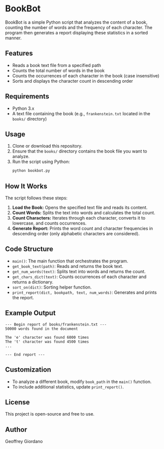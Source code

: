 # BookBot

BookBot is a simple Python script that analyzes the content of a book, counting the number of words and the frequency of each character. The program then generates a report displaying these statistics in a sorted manner.

## Features
- Reads a book text file from a specified path
- Counts the total number of words in the book
- Counts the occurrences of each character in the book (case insensitive)
- Sorts and displays the character count in descending order

## Requirements
- Python 3.x
- A text file containing the book (e.g., `frankenstein.txt` located in the `books/` directory)

## Usage
1. Clone or download this repository.
2. Ensure that the `books/` directory contains the book file you want to analyze.
3. Run the script using Python:
   ```sh
   python bookbot.py
   ```

## How It Works
The script follows these steps:
1. **Load the Book:** Opens the specified text file and reads its content.
2. **Count Words:** Splits the text into words and calculates the total count.
3. **Count Characters:** Iterates through each character, converts it to lowercase, and counts occurrences.
4. **Generate Report:** Prints the word count and character frequencies in descending order (only alphabetic characters are considered).

## Code Structure
- `main()`: The main function that orchestrates the program.
- `get_book_text(path)`: Reads and returns the book text.
- `get_num_words(text)`: Splits text into words and returns the count.
- `get_chars_dict(text)`: Counts occurrences of each character and returns a dictionary.
- `sort_on(dict)`: Sorting helper function.
- `print_report(dict, bookpath, text, num_words)`: Generates and prints the report.

## Example Output
```
--- Begin report of books/frankenstein.txt ---
50000 words found in the document

The 'e' character was found 6000 times
The 't' character was found 4500 times
...

--- End report ---
```

## Customization
- To analyze a different book, modify `book_path` in the `main()` function.
- To include additional statistics, update `print_report()`.

## License
This project is open-source and free to use.

## Author
Geoffrey Giordano

